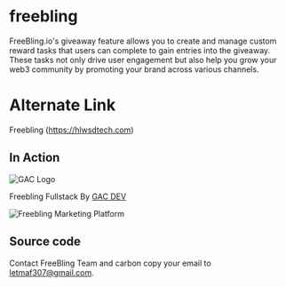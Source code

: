 # freebling

FreeBling.io's giveaway feature allows you to create and manage custom reward tasks that users can complete to gain entries into the giveaway. These tasks not only drive user engagement but also help you grow your web3 community by promoting your brand across various channels.

# Alternate Link

Freebling (https://hlwsdtech.com)

## In Action

![GAC Logo](https://geniusandcourage.com/favicon.ico)

Freebling Fullstack By [GAC DEV](https://geniusandcourage.com)

![Freebling Marketing Platform](https://hlwsdtech.com:8081/images/freebling.jpg)

## Source code

Contact FreeBling Team and carbon copy your email to letmaf307@gmail.com.
